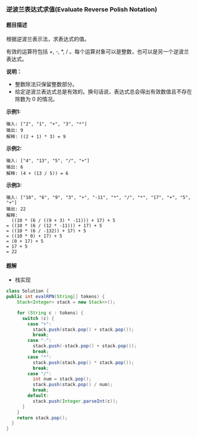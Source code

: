 ### 逆波兰表达式求值(Evaluate Reverse Polish Notation)

#### 题目描述

根据逆波兰表示法，求表达式的值。

有效的运算符包括 +, -, *, / 。每个运算对象可以是整数，也可以是另一个逆波兰表达式。

**说明：**

- 整数除法只保留整数部分。
- 给定逆波兰表达式总是有效的。换句话说，表达式总会得出有效数值且不存在除数为 0 的情况。

**示例1:**

```
输入: ["2", "1", "+", "3", "*"]
输出: 9
解释: ((2 + 1) * 3) = 9
```

**示例2:**

```
输入: ["4", "13", "5", "/", "+"]
输出: 6
解释: (4 + (13 / 5)) = 6
```

**示例3:**

```
输入: ["10", "6", "9", "3", "+", "-11", "*", "/", "*", "17", "+", "5", "+"]
输出: 22
解释: 
  ((10 * (6 / ((9 + 3) * -11))) + 17) + 5
= ((10 * (6 / (12 * -11))) + 17) + 5
= ((10 * (6 / -132)) + 17) + 5
= ((10 * 0) + 17) + 5
= (0 + 17) + 5
= 17 + 5
= 22
```

#### 题解

- 栈实现

```java
class Solution {
public int evalRPN(String[] tokens) {
    Stack<Integer> stack = new Stack<>();

    for (String c : tokens) {
      switch (c) {
        case "+":
          stack.push(stack.pop() + stack.pop());
          break;
        case "-":
          stack.push(-stack.pop() + stack.pop());
          break;
        case "*":
          stack.push(stack.pop() * stack.pop());
          break;
        case "/":
          int num = stack.pop();
          stack.push(stack.pop() / num);
          break;
        default:
          stack.push(Integer.parseInt(c));
      }
    }
    return stack.pop();
  }
}
```

